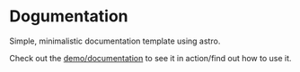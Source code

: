 # Dogumentation

Simple, minimalistic documentation template using astro.

Check out the [demo/documentation](https://flo-bit.dev/dogumentation/) to see it in action/find out how to use it.
